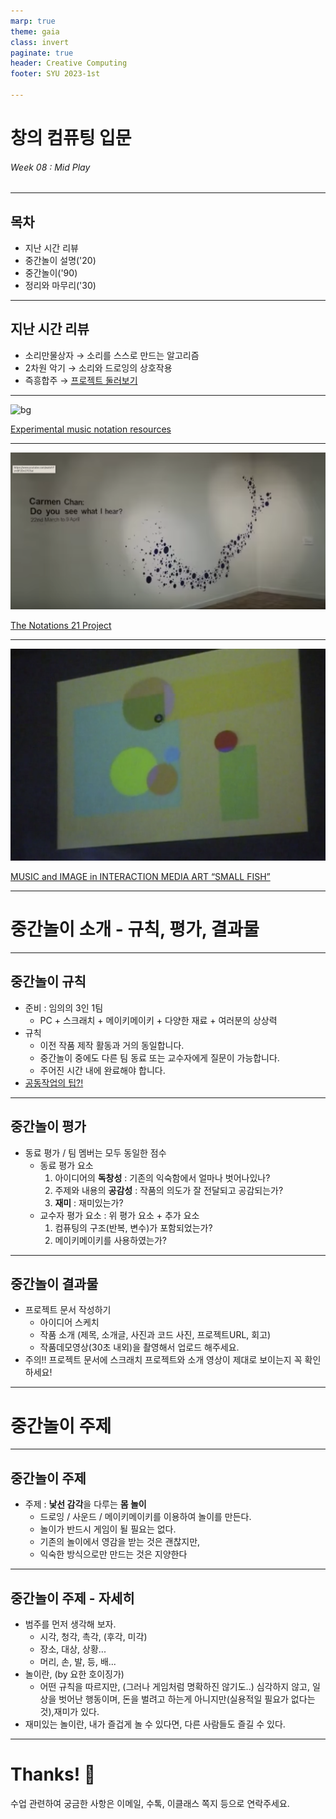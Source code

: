```yaml
---
marp: true
theme: gaia
class: invert
paginate: true
header: Creative Computing
footer: SYU 2023-1st

---
```

<!--
_class: lead
_paginate: false
-->
# **창의 컴퓨팅 입문**
###### Week 08 : Mid Play

---
## 목차
* 지난 시간 리뷰
* 중간놀이 설명('20)
* 중간놀이('90)
* 정리와 마무리('30)

---
## 지난 시간 리뷰
* 소리만물상자 &rarr; 소리를 스스로 만드는 알고리즘
* 2차원 악기 &rarr; 소리와 드로잉의 상호작용
* 즉흥합주 &rarr; [프로젝트 둘러보기](https://docs.google.com/presentation/d/1p1kDBNFxQIijpDQqBXIXYWnGnDUCFb6OqjifMjiPeZE/edit?usp=sharing)

---
<!--
_header: ""
_footer: ""
-->
![bg](https://llllllll.co/uploads/default/original/3X/e/b/eb8e4fb9cd77a736801390dbe4aebd4fa53a2c20.jpeg)

[Experimental music notation resources](https://llllllll.co/t/experimental-music-notation-resources/149)

---
<!--
_header: ""
_footer: ""
-->
![bg](img/w08-01.png)

[The Notations 21 Project](https://www.youtube.com/watch?v=8F2Dv27CSuI)

---
<!--
_header: ""
_footer: ""
-->
![bg](img/w08-02.png)

[MUSIC and IMAGE in INTERACTION MEDIA ART “SMALL FISH”](https://vimeo.com/146218444#t=2460s)


---
<!--
_class: lead
_paginate: false
-->
# 중간놀이 소개 - 규칙, 평가, 결과물

---
## 중간놀이 규칙
* 준비 : 임의의 3인 1팀
  - PC + 스크래치 + 메이키메이키 + 다양한 재료 + 여러분의 상상력
* 규칙
  - 이전 작품 제작 활동과 거의 동일합니다.
  - 중간놀이 중에도 다른 팀 동료 또는 교수자에게 질문이 가능합니다. 
  - 주어진 시간 내에 완료해야 합니다.
* [공동작업의 팁?!](https://docs.google.com/document/d/16nxW4bGMWi_oR9xoQuDR5MHch51vg62XoeF9ojfgvdQ/edit)

---
## 중간놀이 평가
* 동료 평가 / 팀 멤버는 모두 동일한 점수
  - 동료 평가 요소
    1. 아이디어의 **독창성** : 기존의 익숙함에서 얼마나 벗어나있나?
    2. 주제와 내용의 **공감성** : 작품의 의도가 잘 전달되고 공감되는가?
    3. **재미** : 재미있는가?
  - 교수자 평가 요소 : 위 평가 요소 + 추가 요소 
    1. 컴퓨팅의 구조(반복, 변수)가 포함되었는가?
    2. 메이키메이키를 사용하였는가?

---
## 중간놀이 결과물
* 프로젝트 문서 작성하기
  - 아이디어 스케치
  - 작품 소개 (제목, 소개글, 사진과 코드 사진, 프로젝트URL, 회고) 
  - 작품데모영상(30초 내외)을 촬영해서 업로드 해주세요.
* 주의!! 프로젝트 문서에 스크래치 프로젝트와 소개 영상이 제대로 보이는지 꼭 확인하세요!

---
<!--
_class: lead
_paginate: false
-->
# 중간놀이 주제

---
## 중간놀이 주제 
* 주제 : **낯선 감각**을 다루는 **몸 놀이**
  - 드로잉 / 사운드 / 메이키메이키를 이용하여 놀이를 만든다. 
  - 놀이가 반드시 게임이 될 필요는 없다.
  - 기존의 놀이에서 영감을 받는 것은 괜찮지만,
  - 익숙한 방식으로만 만드는 것은 지양한다

---
## 중간놀이 주제 - 자세히
* 범주를 먼저 생각해 보자.
  - 시각, 청각, 촉각, (후각, 미각)
  - 장소, 대상, 상황...
  - 머리, 손, 발, 등, 배...
* 놀이란, (by 요한 호이징가)
  - 어떤 규칙을 따르지만, (그러나 게임처럼 명확하진 않기도..) 심각하지 않고, 일상을 벗어난 행동이며, 돈을 벌려고 하는게 아니지만(실용적일 필요가 없다는 것),재미가 있다.
* 재미있는 놀이란, 내가 즐겁게 놀 수 있다면, 다른 사람들도 즐길 수 있다.

---
<!--
_class: lead
_paginate: false
-->
# Thanks! 🎉 

수업 관련하여 궁금한 사항은 
이메일, 수톡, 이클래스 쪽지 등으로 연락주세요.
